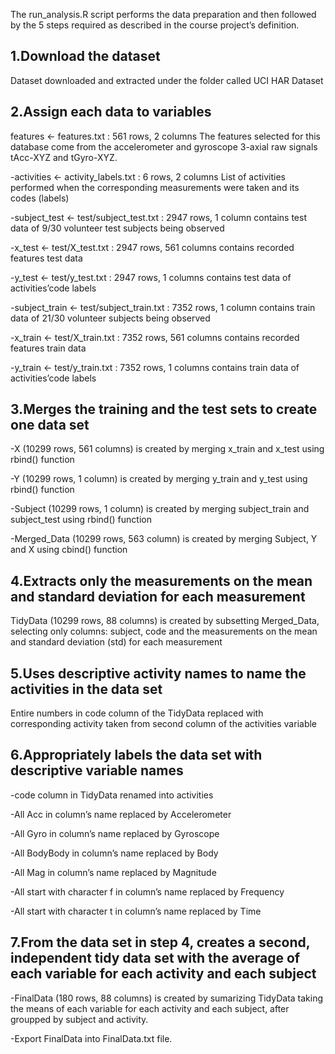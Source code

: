 

The run_analysis.R script performs the data preparation and then followed by the 5 steps required as described in the course project’s definition.

   ## 1.Download the dataset
   Dataset downloaded and extracted under the folder called UCI HAR Dataset

   ## 2.Assign each data to variables
   features <- features.txt : 561 rows, 2 columns
        The features selected for this database come from the accelerometer and gyroscope 3-axial raw signals tAcc-XYZ and tGyro-XYZ.
        
   -activities <- activity_labels.txt : 6 rows, 2 columns
        List of activities performed when the corresponding measurements were taken and its codes (labels)
   
   -subject_test <- test/subject_test.txt : 2947 rows, 1 column
        contains test data of 9/30 volunteer test subjects being observed
   
   -x_test <- test/X_test.txt : 2947 rows, 561 columns
        contains recorded features test data
   
   -y_test <- test/y_test.txt : 2947 rows, 1 columns
        contains test data of activities’code labels
   
   -subject_train <- test/subject_train.txt : 7352 rows, 1 column
        contains train data of 21/30 volunteer subjects being observed
   
   -x_train <- test/X_train.txt : 7352 rows, 561 columns
        contains recorded features train data
   
   -y_train <- test/y_train.txt : 7352 rows, 1 columns
        contains train data of activities’code labels

   ## 3.Merges the training and the test sets to create one data set
   -X (10299 rows, 561 columns) is created by merging x_train and x_test using rbind() function
   
   -Y (10299 rows, 1 column) is created by merging y_train and y_test using rbind() function
   
   -Subject (10299 rows, 1 column) is created by merging subject_train and subject_test using rbind() function
   
   -Merged_Data (10299 rows, 563 column) is created by merging Subject, Y and X using cbind() function

   ## 4.Extracts only the measurements on the mean and standard deviation for each measurement
   TidyData (10299 rows, 88 columns) is created by subsetting Merged_Data, selecting only columns: subject, code and the measurements on the mean and standard deviation (std) for each measurement

   ## 5.Uses descriptive activity names to name the activities in the data set
   Entire numbers in code column of the TidyData replaced with corresponding activity taken from second column of the activities variable

   ## 6.Appropriately labels the data set with descriptive variable names
  -code column in TidyData renamed into activities
        
   -All Acc in column’s name replaced by Accelerometer
        
   -All Gyro in column’s name replaced by Gyroscope
        
   -All BodyBody in column’s name replaced by Body
        
   -All Mag in column’s name replaced by Magnitude
        
   -All start with character f in column’s name replaced by Frequency
        
   -All start with character t in column’s name replaced by Time

   ## 7.From the data set in step 4, creates a second, independent tidy data set with the average of each variable for each activity and each subject
   -FinalData (180 rows, 88 columns) is created by sumarizing TidyData taking the means of each variable for each activity and each subject, after groupped by subject and activity.
        
   -Export FinalData into FinalData.txt file.

